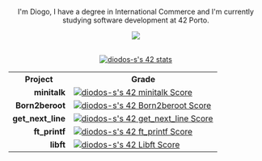 <p align=center>I'm Diogo, I have a degree in International Commerce and I'm currently studying software development at 42 Porto.</p>

<p align="center">
  <a href="https://skillicons.dev">
    <img src="https://skillicons.dev/icons?i=html,css,bootstrap,js,c,linux,bash" />
  </a>
</p>

<br>

<div align=center>
  <a href="https://profile.intra.42.fr/users/diodos-s"><img src="https://badge42.vercel.app/api/v2/clhiw7sf5015108kyfbt8rvwd/stats?cursusId=21&coalitionId=292" alt="diodos-s's 42 stats" /></a>
</div>
  
<table align=center>
  <tr>
    <th>Project</th>
    <th>Grade</th>
  </tr>
  <tr>
    <td align=right><b>minitalk</b></td>
    <td><a href="https://github.com/diogocorreia71/minitalk"><img src="https://badge42.vercel.app/api/v2/clhiw7sf5015108kyfbt8rvwd/project/3120271" alt="diodos-s's 42 minitalk Score" /></a></td>
  </tr>
  <tr>
    <td align=right><b>Born2beroot</b></td>
    <td><a href="https://github.com/diogocorreia71/Born2beRoot"><img src="https://badge42.vercel.app/api/v2/clhiw7sf5015108kyfbt8rvwd/project/3094235" alt="diodos-s's 42 Born2beroot Score" /></a></td>
  </tr>
  <tr>
    <td align=right><b>get_next_line</b></td>
    <td><a href="https://github.com/diogocorreia71/get_next_line"><img src="https://badge42.vercel.app/api/v2/clhiw7sf5015108kyfbt8rvwd/project/3087967" alt="diodos-s's 42 get_next_line Score" /></a></td>
  </tr>
  <tr>
    <td align=right><b>ft_printf</b></td>
    <td><a href="https://github.com/diogocorreia71/ft_printf"><img src="https://badge42.vercel.app/api/v2/clhiw7sf5015108kyfbt8rvwd/project/3082301" alt="diodos-s's 42 ft_printf Score" /></a></td>
  </tr>
  <tr>
    <td align=right><b>libft</b></td>
    <td><a href="https://github.com/diogocorreia71/libft"><img src="https://badge42.vercel.app/api/v2/clhiw7sf5015108kyfbt8rvwd/project/3062373" alt="diodos-s's 42 Libft Score" /></a></td>
  </tr>
</table>
